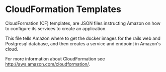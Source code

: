 # CloudFormation Templates

CloudFormation (CF) templates, are JSON files instructing Amazon on how to configure its services to create an application.

This file tells Amazon where to get the docker images for the rails web and Postgresql database, and then creates a service and endpoint in Amazon's cloud.

For more information about CloudFormation see http://aws.amazon.com/cloudformation/.
